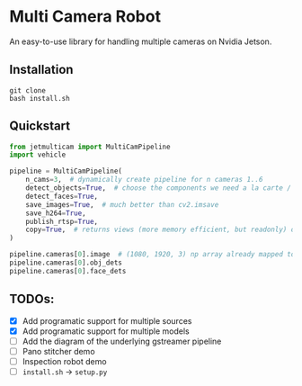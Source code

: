 # Multi Camera Robot

An easy-to-use library for handling multiple cameras on Nvidia Jetson.

## Installation
```
git clone 
bash install.sh
```

## Quickstart

```python
from jetmulticam import MultiCamPipeline
import vehicle

pipeline = MultiCamPipeline(
    n_cams=3,  # dynamically create pipeline for n cameras 1..6
    detect_objects=True,  # choose the components we need a la carte / one-by-one
    detect_faces=True,
    save_images=True,  # much better than cv2.imsave
    save_h264=True,
    publish_rtsp=True,
    copy=True,  # returns views (more memory efficient, but readonly) or copies (convenient, ok to r/w).
)

pipeline.cameras[0].image  # (1080, 1920, 3) np array already mapped to host
pipeline.cameras[0].obj_dets
pipeline.cameras[0].face_dets
```

## TODOs:

- [x] Add programatic support for multiple sources
- [x] Add programatic support for multiple models
- [ ] Add the diagram of the underlying gstreamer pipeline
- [ ] Pano stitcher demo
- [ ] Inspection robot demo
- [ ] `install.sh` -> `setup.py`
